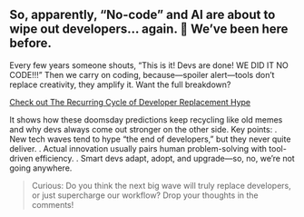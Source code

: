 ## So, apparently, “No-code” and AI are about to wipe out developers… again. 👀 We’ve been here before.

Every few years someone shouts, “This is it! Devs are done! WE DID IT NO CODE!!!” Then we carry on coding, because—spoiler alert—tools don’t replace creativity, they amplify it. Want the full breakdown?

[Check out The Recurring Cycle of Developer Replacement Hype](https://alonso.network/the-recurring-cycle-of-developer-replacement-hype/)

It shows how these doomsday predictions keep recycling like old memes and why devs always come out stronger on the other side. Key points:
. New tech waves tend to hype “the end of developers,” but they never quite deliver.
. Actual innovation usually pairs human problem-solving with tool-driven efficiency.
. Smart devs adapt, adopt, and upgrade—so, no, we’re not going anywhere.

> Curious: Do you think the next big wave will truly replace developers, or just supercharge our workflow? Drop your thoughts in the comments!

